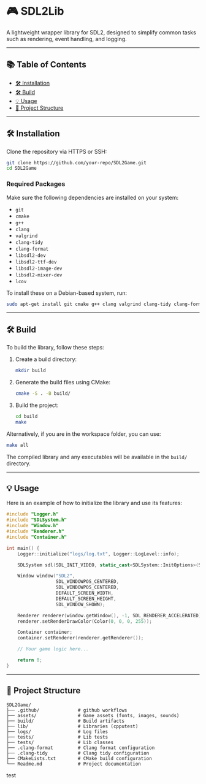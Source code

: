 # 🎮 SDL2Lib

A lightweight wrapper library for SDL2, designed to simplify common tasks such as rendering, event handling, and logging.

---

## 📚 Table of Contents
- [🛠 Installation](#-installation)
- [🛠️ Build](#-build)
- [💡 Usage](#-usage)
- [📂 Project Structure](#-project-structure)

---

## 🛠 Installation

Clone the repository via HTTPS or SSH:

```bash
git clone https://github.com/your-repo/SDL2Game.git
cd SDL2Game
```

### Required Packages

Make sure the following dependencies are installed on your system:

- `git`
- `cmake`
- `g++`
- `clang`
- `valgrind`
- `clang-tidy`
- `clang-format`
- `libsdl2-dev`
- `libsdl2-ttf-dev`
- `libsdl2-image-dev`
- `libsdl2-mixer-dev`
- `lcov`

To install these on a Debian-based system, run:

```bash
sudo apt-get install git cmake g++ clang valgrind clang-tidy clang-format libsdl2-dev libsdl2-ttf-dev libsdl2-image-dev libsdl2-mixer-dev lcov
```

---

## 🛠️ Build

To build the library, follow these steps:

1. Create a build directory:
   ```bash
   mkdir build
   ```

2. Generate the build files using CMake:
   ```bash
   cmake -S . -B build/
   ```

3. Build the project:
   ```bash
   cd build
   make
   ```

Alternatively, if you are in the workspace folder, you can use:
```bash
make all
```

The compiled library and any executables will be available in the `build/` directory.

---

## 💡 Usage

Here is an example of how to initialize the library and use its features:

```cpp
#include "Logger.h"
#include "SDLSystem.h"
#include "Window.h"
#include "Renderer.h"
#include "Container.h"

int main() {
    Logger::initialize("logs/log.txt", Logger::LogLevel::info);

    SDLSystem sdl(SDL_INIT_VIDEO, static_cast<SDLSystem::InitOptions>(SDLSystem::ttf | SDLSystem::audio));

    Window window("SDL2",
                  SDL_WINDOWPOS_CENTERED,
                  SDL_WINDOWPOS_CENTERED,
                  DEFAULT_SCREEN_WIDTH,
                  DEFAULT_SCREEN_HEIGHT,
                  SDL_WINDOW_SHOWN);

    Renderer renderer(window.getWindow(), -1, SDL_RENDERER_ACCELERATED);
    renderer.setRenderDrawColor(Color(0, 0, 0, 255));

    Container container;
    container.setRenderer(renderer.getRenderer());

    // Your game logic here...

    return 0;
}
```

---

## 📂 Project Structure

```
SDL2Game/
├── .github/              # github workflows
├── assets/               # Game assets (fonts, images, sounds)
├── build/                # Build artifacts
├── lib/                  # Libraries (cpputest)
├── logs/                 # Log files
├── tests/                # Lib tests
├── tests/                # Lib classes
├── .clang-format         # Clang format configuration
├── .clang-tidy           # Clang tidy configuration
├── CMakeLists.txt        # CMake build configuration
└── Readme.md             # Project documentation
```

test